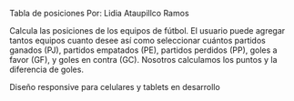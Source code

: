 Tabla de posiciones
Por: Lidia Ataupillco Ramos

Calcula las posiciones de los equipos de fútbol. El usuario puede agregar tantos equipos cuanto desee así como seleccionar cuántos partidos ganados (PJ), partidos empatados (PE), partidos perdidos (PP), goles a favor (GF), y goles en contra (GC). Nosotros calculamos los puntos y la diferencia de goles.

Diseño responsive para celulares y tablets en desarrollo
